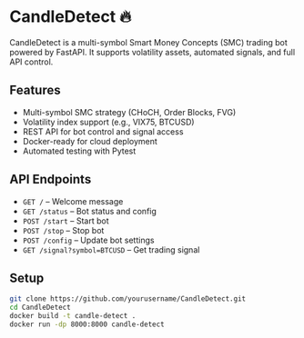 # CandleDetect 🔥

CandleDetect is a multi-symbol Smart Money Concepts (SMC) trading bot powered by FastAPI. It supports volatility assets, automated signals, and full API control.

## Features
- Multi-symbol SMC strategy (CHoCH, Order Blocks, FVG)
- Volatility index support (e.g., VIX75, BTCUSD)
- REST API for bot control and signal access
- Docker-ready for cloud deployment
- Automated testing with Pytest

## API Endpoints
- `GET /` – Welcome message
- `GET /status` – Bot status and config
- `POST /start` – Start bot
- `POST /stop` – Stop bot
- `POST /config` – Update bot settings
- `GET /signal?symbol=BTCUSD` – Get trading signal

## Setup
```bash
git clone https://github.com/yourusername/CandleDetect.git
cd CandleDetect
docker build -t candle-detect .
docker run -dp 8000:8000 candle-detect
